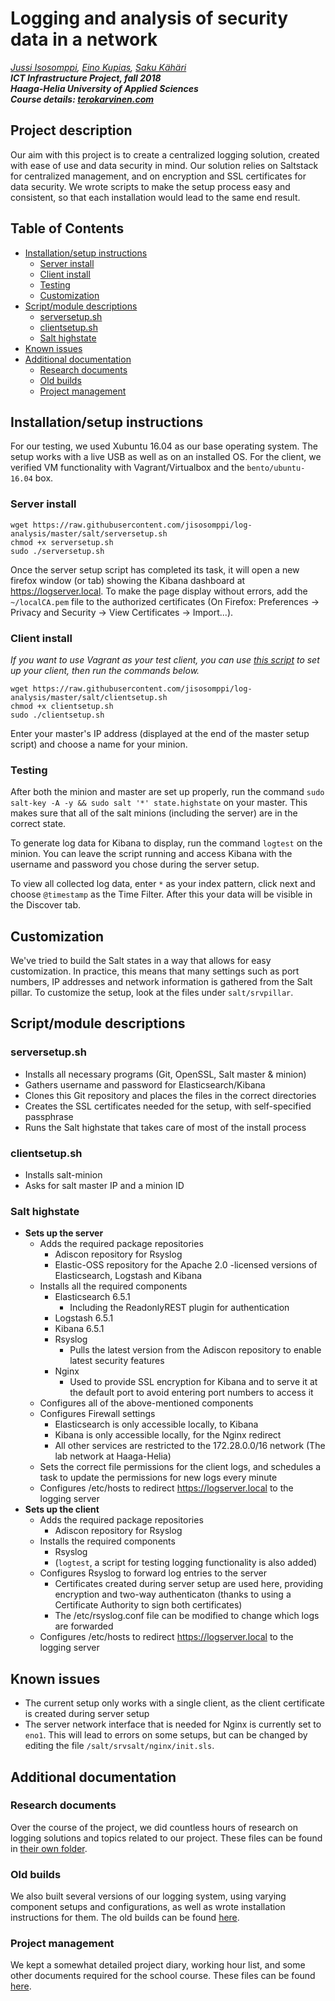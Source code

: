 # Logging and analysis of security data in a network  
*[Jussi Isosomppi](https://github.com/jisosomppi), [Eino Kupias](https://github.com/einokupias), [Saku Kähäri](https://github.com/nauskis)*  
***ICT Infrastructure Project, fall 2018***  
***Haaga-Helia University of Applied Sciences***  
***Course details: [terokarvinen.com](http://terokarvinen.com/2018/aikataulu--monialaprojekti-infra-pro4tn004-3001--syksy-2018--10-op)***

## Project description
Our aim with this project is to create a centralized logging solution, created with ease of use and data security in mind. Our solution relies on Saltstack for centralized management, and on encryption and SSL certificates for data security. We wrote scripts to make the setup process easy and consistent, so that each installation would lead to the same end result.

## Table of Contents
* [Installation/setup instructions](#installationsetup-instructions)
  * [Server install](#server-install)
  * [Client install](#client-install)
  * [Testing](#testing)
  * [Customization](#customization)
* [Script/module descriptions](#scriptmodule-descriptions)
  * [serversetup.sh](#serversetupsh)
  * [clientsetup.sh](#clientsetupsh)
  * [Salt highstate](#salt-highstate)
* [Known issues](#known-issues)
* [Additional documentation](#additional-documentation)
  * [Research documents](#research-documents)
  * [Old builds](#old-builds)
  * [Project management](#project-management)

## Installation/setup instructions
For our testing, we used Xubuntu 16.04 as our base operating system. The setup works with a live USB as well as on an installed OS. For the client, we verified VM functionality with Vagrant/Virtualbox and the `bento/ubuntu-16.04` box.

### Server install
```
wget https://raw.githubusercontent.com/jisosomppi/log-analysis/master/salt/serversetup.sh
chmod +x serversetup.sh
sudo ./serversetup.sh

```
Once the server setup script has completed its task, it will open a new firefox window (or tab) showing the Kibana dashboard at https://logserver.local. To make the page display without errors, add the `~/localCA.pem` file to the authorized certificates (On Firefox: Preferences -> Privacy and Security -> View Certificates -> Import...). 

### Client install
*If you want to use Vagrant as your test client, you can use [this script](https://raw.githubusercontent.com/jisosomppi/log-analysis/master/salt/vagrantup.sh) to set up your client, then run the commands below.*  
```
wget https://raw.githubusercontent.com/jisosomppi/log-analysis/master/salt/clientsetup.sh
chmod +x clientsetup.sh
sudo ./clientsetup.sh

```
Enter your master's IP address (displayed at the end of the master setup script) and choose a name for your minion. 

### Testing
After both the minion and master are set up properly, run the command `sudo salt-key -A -y && sudo salt '*' state.highstate` on your master. This makes sure that all of the salt minions (including the server) are in the correct state. 

To generate log data for Kibana to display, run the command `logtest` on the minion. You can leave the script running and access Kibana with the username and password you chose during the server setup. 

To view all collected log data, enter `*` as your index pattern, click next and choose `@timestamp` as the Time Filter. After this your data will be visible in the Discover tab.

## Customization
We've tried to build the Salt states in a way that allows for easy customization. In practice, this means that many settings such as port numbers, IP addresses and network information is gathered from the Salt pillar. To customize the setup, look at the files under `salt/srvpillar`. 

## Script/module descriptions
### serversetup.sh
* Installs all necessary programs (Git, OpenSSL, Salt master & minion)
* Gathers username and password for Elasticsearch/Kibana
* Clones this Git repository and places the files in the correct directories
* Creates the SSL certificates needed for the setup, with self-specified passphrase
* Runs the Salt highstate that takes care of most of the install process

### clientsetup.sh
* Installs salt-minion
* Asks for salt master IP and a minion ID

### Salt highstate
* **Sets up the server**
  * Adds the required package repositories
    * Adiscon repository for Rsyslog
    * Elastic-OSS repository for the Apache 2.0 -licensed versions of Elasticsearch, Logstash and Kibana
  * Installs all the required components
    * Elasticsearch 6.5.1
      * Including the ReadonlyREST plugin for authentication
    * Logstash 6.5.1
    * Kibana 6.5.1
    * Rsyslog
      * Pulls the latest version from the Adiscon repository to enable latest security features
    * Nginx
      * Used to provide SSL encryption for Kibana and to serve it at the default port to avoid entering port numbers to access it
  * Configures all of the above-mentioned components 
  * Configures Firewall settings
    * Elasticsearch is only accessible locally, to Kibana
    * Kibana is only accessible locally, for the Nginx redirect
    * All other services are restricted to the 172.28.0.0/16 network (The lab network at Haaga-Helia)
  * Sets the correct file permissions for the client logs, and schedules a task to update the permissions for new logs every minute
  * Configures /etc/hosts to redirect https://logserver.local to the logging server
* **Sets up the client**
  * Adds the required package repositories
    * Adiscon repository for Rsyslog
  * Installs the required components
    * Rsyslog
    * (`logtest`, a script for testing logging functionality is also added)
  * Configures Rsyslog to forward log entries to the server 
    * Certificates created during server setup are used here, providing encryption and two-way authenticaton (thanks to using a Certificate Authority to sign both certificates)
    * The /etc/rsyslog.conf file can be modified to change which logs are forwarded
  * Configures /etc/hosts to redirect https://logserver.local to the logging server

## Known issues
* The current setup only works with a single client, as the client certificate is created during server setup
* The server network interface that is needed for Nginx is currently set to `eno1`. This will lead to errors on some setups, but can be changed by editing the file `/salt/srvsalt/nginx/init.sls`.

## Additional documentation
### Research documents
Over the course of the project, we did countless hours of research on logging solutions and topics related to our project. These files can be found in [their own folder](https://github.com/jisosomppi/log-analysis/tree/master/documentation).

### Old builds
We also built several versions of our logging system, using varying component setups and configurations, as well as wrote installation instructions for them. The old builds can be found [here](https://github.com/jisosomppi/log-analysis/tree/master/deprecated/builds).

### Project management
We kept a somewhat detailed project diary, working hour list, and some other documents required for the school course. These files can be found [here](https://github.com/jisosomppi/log-analysis/tree/master/project_management).
